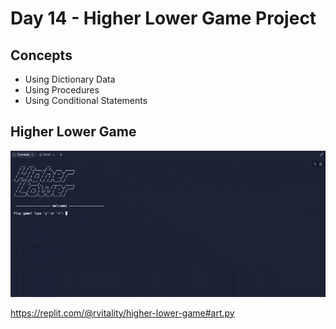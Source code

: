 # Day 14 - Higher Lower Game Project

## Concepts

-   Using Dictionary Data
-   Using Procedures
-   Using Conditional Statements

## Higher Lower Game

![day14](higher-lower.gif)

https://replit.com/@rvitality/higher-lower-game#art.py
